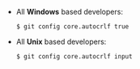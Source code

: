 - All **Windows** based developers:

      $ git config core.autocrlf true

- All **Unix** based developers:

      $ git config core.autocrlf input

